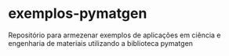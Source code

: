 # exemplos-pymatgen
Repositório para armezenar exemplos de aplicações em ciência e engenharia de materiais utilizando a biblioteca pymatgen
